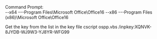 Command Prompt:  
--x64
---Program Files\Microsoft Office\Office16
--x86
---Program Files (x86)\Microsoft Office\Office16

Get the key from the list in the key file
cscript ospp.vbs /inpkey:XQNVK-8JYDB-WJ9W3-YJ8YR-WFG99



